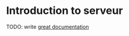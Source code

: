 # Introduction to serveur

TODO: write [great documentation](http://jacobian.org/writing/what-to-write/)

